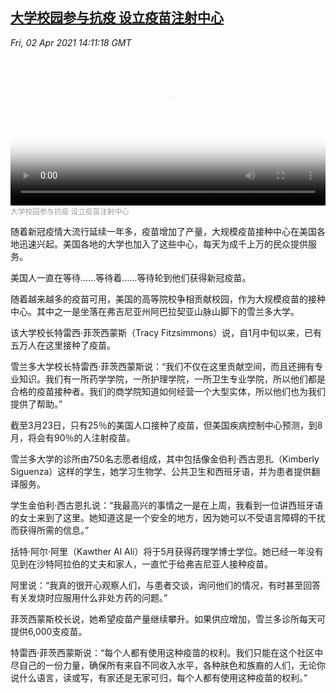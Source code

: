 <!--1617374342000-->
[大学校园参与抗疫 设立疫苗注射中心](https://www.voachinese.com/a/universities-serve-as-mass-vaccination-centers-20210402/5837900.html)
------

<div><i>Fri, 02 Apr 2021 14:11:18 GMT</i></div><video poster="https://images.weserv.nl?url=gdb.voanews.com/99f26836-539f-47b0-a5a3-b725e3a6c641_tv_r1_s_w900.jpg" src="https://av.voanews.com/Videoroot/Pangeavideo/2021/04/9/99/99f26836-539f-47b0-a5a3-b725e3a6c641_240p.mp4" style="width:100%" controls></video><div><small style="color: #999;">大学校园参与抗疫 设立疫苗注射中心</small></div><p>随着新冠疫情大流行延续一年多，疫苗增加了产量，大规模疫苗接种中心在美国各地迅速兴起。美国各地的大学也加入了这些中心，每天为成千上万的民众提供服务。</p><p>美国人一直在等待……等待着……等待轮到他们获得新冠疫苗。</p><p>随着越来越多的疫苗可用，美国的高等院校争相贡献校园，作为大规模疫苗的接种中心。其中之一是坐落在弗吉尼亚州阿巴拉契亚山脉山脚下的雪兰多大学。</p><p>该大学校长特雷西·菲茨西蒙斯（Tracy Fitzsimmons）说，自1月中旬以来，已有五万人在这里接种了疫苗。</p><p>雪兰多大学校长特雷西·菲茨西蒙斯说：“我们不仅在这里贡献空间，而且还拥有专业知识。我们有一所药学学院，一所护理学院，一所卫生专业学院，所以他们都是合格的疫苗接种者。我们的商学院知道如何经营一个大型实体，所以他们也为我们提供了帮助。”</p><p>截至3月23日，只有25％的美国人口接种了疫苗，但美国疾病控制中心预测，到8月，将会有90％的人注射疫苗。</p><p>雪兰多大学的诊所由750名志愿者组成，其中包括像金伯利·西古恩扎（Kimberly Siguenza）这样的学生，她学习生物学、公共卫生和西班牙语，并为患者提供翻译服务。</p><p>学生金伯利·西古恩扎说：“我最高兴的事情之一是在上周，我看到一位讲西班牙语的女士来到了这里。她知道这是一个安全的地方，因为她可以不受语言障碍的干扰而获得所需的信息。”</p><p>括特·阿尔·阿里（Kawther Al Ali）将于5月获得药理学博士学位。她已经一年没有见到在沙特阿拉伯的丈夫和家人，一直忙于给弗吉尼亚人接种疫苗。</p><p>阿里说：“我真的很开心观察人们，与患者交谈，询问他们的情况，有时甚至回答有关发烧时应服用什么非处方药的问题。”</p><p>菲茨西蒙斯校长说，她希望疫苗产量继续攀升。如果供应增加，雪兰多诊所每天可提供6,000支疫苗。</p><p>特雷西·菲茨西蒙斯说：“每个人都有使用这种疫苗的权利。我们只能在这个社区中尽自己的一份力量，确保所有来自不同收入水平，各种肤色和族裔的人们，无论你说什么语言，读或写，有家还是无家可归，每个人都有使用这种疫苗的权利。”</p>
